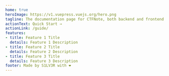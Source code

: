 ```yaml
---
home: true
heroImage: https://v1.vuepress.vuejs.org/hero.png
tagline: The documentation page for CTFNote, both backend and frontend
actionText: Quick Start →
actionLink: /guide/
features:
- title: Feature 1 Title
  details: Feature 1 Description
- title: Feature 2 Title
  details: Feature 2 Description
- title: Feature 3 Title
  details: Feature 3 Description
footer: Made by S1LV3R with ❤️
---
```

